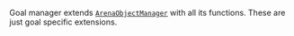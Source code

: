 Goal manager extends [`ArenaObjectManager`](arena-object-manager) with all its functions. These are just goal specific extensions.

